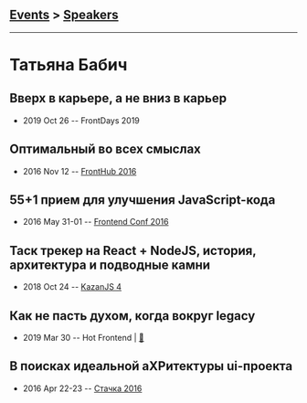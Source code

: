 ## [Events](../README.md) > [Speakers](../speakers.md)
---

# Татьяна Бабич

## Вверх в карьере, а не вниз в карьер
- 2019 Oct 26 -- FrontDays 2019    
## Оптимальный во всех смыслах
- 2016 Nov 12 -- [FrontHub 2016](https://www.youtube.com/watch?v=eMeKnPOIxEM)    
## 55+1 прием для улучшения JavaScript-кода
- 2016 May 31-01 -- [Frontend Conf 2016](https://www.youtube.com/watch?v=jSDS4fTNxLo)    
## Таск трекер на React + NodeJS, история, архитектура и подводные камни
- 2018 Oct 24 -- [KazanJS 4](https://www.youtube.com/watch?v=09PfTLC7yus)    
## Как не пасть духом, когда вокруг legacy
- 2019 Mar 30 -- Hot Frontend  | [:notebook:](https://t.me/HotFrontend/71)  
## В поисках идеальной аХРитектуры ui-проекта
- 2016 Apr 22-23 -- [Стачка 2016](https://www.youtube.com/watch?v=bKu4RnbsTPM)    
